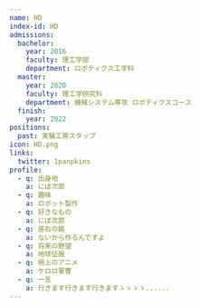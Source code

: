 ```yaml
---
name: HD
index-id: HD
admissions:
  bachelor:
    year: 2016
    faculty: 理工学部
    department: ロボティクス工学科
  master:
    year: 2020
    faculty: 理工学研究科
    department: 機械システム専攻 ロボティクスコース
  finish:
    year: 2022
positions:
  past: 実験工房スタップ
icon: HD.png
links:
  twitter: 1panpkins
profile:
  - q: 出身地
    a: にぼ次郎
  - q: 趣味
    a: ロボット製作
  - q: 好きなもの
    a: にぼ次郎
  - q: 座右の銘
    a: ないから作るんですよ
  - q: 将来の野望
    a: 地球征服
  - q: 極上のアニメ
    a: ケロロ軍曹
  - q: 一言
    a: 行きます行きます行きますゝゝゝゝ......
---
```

